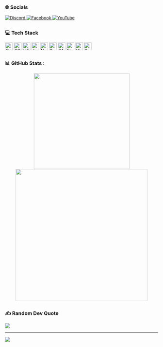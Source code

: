 
### 🌐 Socials
<div>
  <a href="https://discord.gg/#3766" target="_blank">
    <img src="https://img.shields.io/badge/Discord-%237289DA.svg?logo=discord&logoColor=white" alt="Discord" />
  </a>
  <a href="https://www.facebook.com/profile.php?id=100080887506357" target="_blank">
    <img src="https://img.shields.io/badge/Facebook-%231877F2.svg?logo=Facebook&logoColor=white" alt="Facebook" />
  </a>
  <a href="https://www.youtube.com/channel/UC4GCswvuH4rqbne_fJgwGTQ" target="_blank">
    <img src="https://img.shields.io/badge/YouTube-%23FF0000.svg?logo=YouTube&logoColor=white" alt="YouTube" />
  </a>
</div>

##

### 💻 Tech Stack
<span>
  <img src="https://img.shields.io/badge/C++-282C34?logo=cplusplus&logoColor=00599C" alt="C++ logo" title="C++" height="25" />
</span>
<span>
  <img src="https://img.shields.io/badge/CSS3-282C34?logo=css3&logoColor=1572B6" alt="CSS3 logo" title="CSS3" height="25" />
</span>
<span>
  <img src="https://img.shields.io/badge/HTML5-282C34?logo=html5&logoColor=E34F26" alt="HTML5 logo" title="HTML5" height="25" />
</span>
<span>
  <img src="https://img.shields.io/badge/JavaScript-282C34?logo=javaScript&logoColor=F7DF1E" alt="JavaScript logo" title="JavaScript" height="25" />
</span>
<span>
  <img src="https://img.shields.io/badge/NodeJS-282C34?logo=node.js&logoColor=02e803" alt="NodeJS logo" title="NodeJS" height="25" />
</span>
<span>
  <img src="https://img.shields.io/badge/React-282C34?logo=react&logoColor=61DAFB" alt="React logo" title="React" height="25" />
</span>
<span>
  <img src="https://img.shields.io/badge/Sass-282C34?logo=sass&logoColor=CC6699" alt="SASS logo" title="SASS" height="25" />
</span>
<span>
  <img src="https://img.shields.io/badge/Figma-282C34?logo=figma&logoColor=F24E1E" alt="Figma logo" title="Figma" height="25" />
</span>
<span>
  <img src="https://img.shields.io/badge/vscode-282C34?logo=visual%20studio%20code&logoColor=007ACC" alt="Visual Studio Code logo" title="Visual Studio Code" height="25" />
</span>
<span>
  <img src="https://img.shields.io/badge/Sublime%20Text-282C34?logo=sublime%20text&logoColor=FF9800" alt="Sublime Text logo" title="Sublime Text" height="25" />
</span>

##

### 📊 GitHub Stats :
<div align="center">
  <img width="315" align="center" src="https://github-readme-stats.vercel.app/api/top-langs/?username=obitidev&theme=react&hide_border=true&include_all_commits=false&count_private=false&layout=compact" style="max-width: 100%;" />
  <img width="434" align="center" src="https://github-readme-stats.vercel.app/api?username=obitidev&show_icons=true&theme=react&count_private=true&hide_border=true" style="max-width: 100%;" />
</div>

##

### ✍️ Random Dev Quote
![](https://quotes-github-readme.vercel.app/api?type=horizontal&theme=radical)

---
[![](https://visitcount.itsvg.in/api?id=obitidev&icon=7&color=9)](https://visitcount.itsvg.in)

<!---
obitidev/obitidev is a ✨ special ✨ repository because its `README.md` (this file) appears on your GitHub profile.
You can click the Preview link to take a look at your changes.
--->

